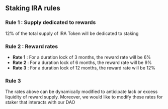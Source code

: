 ## Staking IRA rules

### Rule 1 : Supply dedicated to rewards

12% of the total supply of IRA Token will be dedicated to staking


### Rule 2 : Reward rates

- **Rate 1** : For a duration lock of 3 months, the reward rate will be 6%
- **Rate 2** : For a duration lock of 6 months, the reward rate will be 9%
- **Rate 3** : For a duration lock of 12 months, the reward rate will be 12%


### Rule 3 

The rates above can be dynamically modified to anticipate lack or excess liquidity of reward supply.
Moreover, we would like to modify these rates for staker that interacts with our DAO


